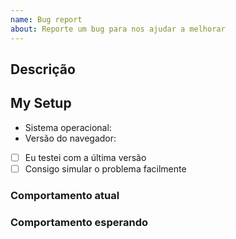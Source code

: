 ```yaml
---
name: Bug report
about: Reporte um bug para nos ajudar a melhorar
---
```


## Descrição

<!--
Escreva uma boa descrição para a issue. Dê o máximo de
detalhes que conseguir para nos ajudar a investegir
e desenvolver uma solução.  😀
Se relevante, insira screenshots/GIFs, e como reproduzí-los.
-->

## My Setup

- Sistema operacional:
- Versão do navegador:

<!-- Responda as perguntas colocando um x nas caixas, e.g. [x] -->

- [ ] Eu testei com a última versão
- [ ] Consigo simular o problema facilmente

### Comportamento atual

<!-- O que está acontecendo? -->

### Comportamento esperando

<!-- O que deveria acontecer? -->
